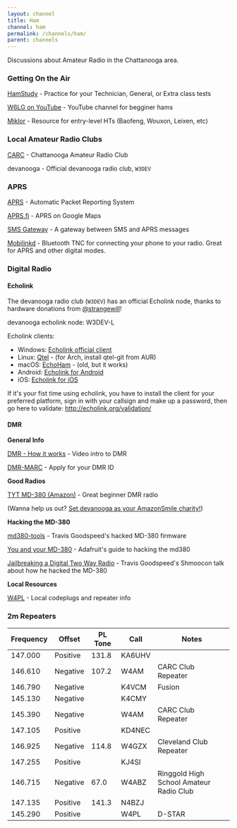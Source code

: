 ```yaml
---
layout: channel
title: Ham
channel: ham
permalink: /channels/ham/
parent: channels
---
```


Discussions about Amateur Radio in the Chattanooga area.

### Getting On the Air

[HamStudy](https://hamstudy.org) - Practice for your Technician, General, or Extra class tests

[W6LG on YouTube](https://www.youtube.com/channel/UCqdSuVdJhxb0H4OAXB7ljNw) - YouTube channel for begginer hams

[Miklor](http://miklor.com) - Resource for entry-level HTs (Baofeng, Wouxon, Leixen, etc)

### Local Amateur Radio Clubs

[CARC](http://w4am.net) - Chattanooga Amateur Radio Club

devanooga - Official devanooga radio club, `W3DEV`

### APRS

[APRS](http://www.aprs.org) - Automatic Packet Reporting System

[APRS.fi](http://aprs.fi) - APRS on Google Maps

[SMS Gateway](http://smsgte.wixsite.com/smsgte) - A gateway between SMS and APRS messages

[Mobilinkd](https://store.mobilinkd.com) - Bluetooth TNC for connecting your phone to your radio. Great for APRS and other digital modes.

### Digital Radio

#### Echolink

The devanooga radio club (`W3DEV`) has an official Echolink node, thanks to
hardware donations from
[@strangewill](http://localhost:4000/members/#strangewill)!

devanooga echolink node: W3DEV-L

Echolink clients:
- Windows: [Echolink official client](http://echolink.org/download.htm)
- Linux: [Qtel](https://www.svxlink.org/) - (for Arch, install qtel-git from AUR)
- macOS: [EchoHam](http://echomac.sourceforge.net/) - (old, but it works)
- Android: [Echolink for Android](https://play.google.com/store/apps/details?id=org.echolink.android)
- iOS: [Echolink for iOS](https://apps.apple.com/app/id350688562)

If it's your fist time using echolink, you have to install the client for your
preferred platform, sign in with your callsign and make up a password, then go
here to validate: http://echolink.org/validation/

#### DMR

**General Info**

[DMR - How it works](https://www.youtube.com/watch?v=5ZawJek5z9c) - Video intro to DMR

[DMR-MARC](https://www.dmr-marc.net/cgi-bin/trbo-database/register.cgi) - Apply for your DMR ID

**Good Radios**

[TYT MD-380 (Amazon)](https://smile.amazon.com/TYT-MD-380-Moto-TRBO-Radio/dp/B00X6FYWWS) - Great beginner DMR radio

(Wanna help us out? [Set devanooga as your AmazonSmile charity!](https://smile.amazon.com/ch/82-1082043))

**Hacking the MD-380**

[md380-tools](https://github.com/travisgoodspeed/md380tools) - Travis Goodspeed's hacked MD-380 firmware

[You and your MD-380](https://learn.adafruit.com/tytera-md-380-dmr?view=all) - Adafruit's guide to
hacking the md380

[Jailbreaking a Digital Two Way Radio](https://www.youtube.com/watch?v=QSq_bVX2to8) - Travis Goodspeed's Shmoocon talk about how he hacked the MD-380

**Local Resources**

[W4PL](http://www.w4pl.net/dmr-dashboard/) - Local codeplugs and repeater info

### 2m Repeaters

| Frequency | Offset  | PL Tone | Call   | Notes|
|-----------|---------|---------|--------|------|
| 147.000   | Positive| 131.8   | KA6UHV |      |
| 146.610   | Negative| 107.2   | W4AM   | CARC Club Repeater |
| 146.790   | Negative|         | K4VCM  | Fusion |
| 145.130   | Negative|         | K4CMY  |      |
| 145.390   | Negative|         | W4AM   | CARC Club Repeater |
| 147.105   | Positive|         | KD4NEC |      |
| 146.925   | Negative| 114.8   | W4GZX  | Cleveland Club Repeater|
| 147.255   | Positive|         | KJ4SI  |      |
| 146.715   | Negative| 67.0    | W4ABZ  | Ringgold High School Amateur Radio Club |
| 147.135   | Positive| 141.3   | N4BZJ  |      |
| 145.290   | Positive|         | W4PL   | D-STAR |
